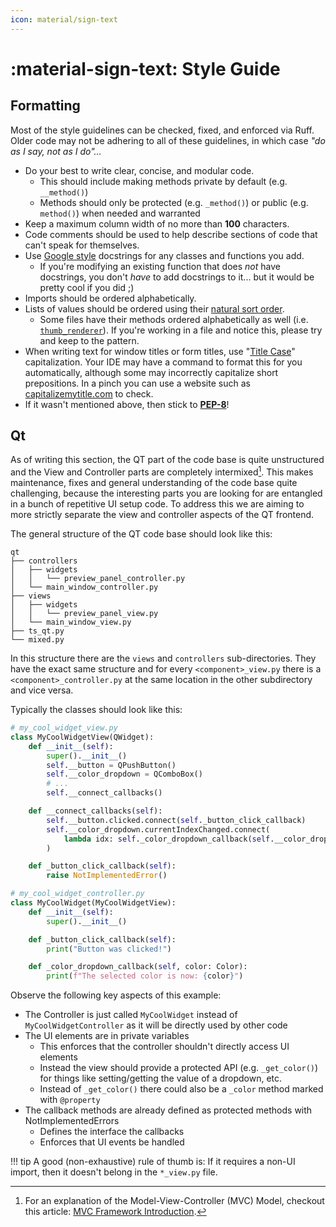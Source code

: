 ```yaml
---
icon: material/sign-text
---
```


# :material-sign-text: Style Guide

## Formatting

Most of the style guidelines can be checked, fixed, and enforced via Ruff. Older code may not be adhering to all of these guidelines, in which case _"do as I say, not as I do"..._

-   Do your best to write clear, concise, and modular code.
    -   This should include making methods private by default (e.g. `__method()`)
    -   Methods should only be protected (e.g. `_method()`) or public (e.g. `method()`) when needed and warranted
-   Keep a maximum column width of no more than **100** characters.
-   Code comments should be used to help describe sections of code that can't speak for themselves.
-   Use [Google style](https://google.github.io/styleguide/pyguide.html#s3.8-comments-and-docstrings) docstrings for any classes and functions you add.
    -   If you're modifying an existing function that does _not_ have docstrings, you don't _have_ to add docstrings to it... but it would be pretty cool if you did ;)
-   Imports should be ordered alphabetically.
-   Lists of values should be ordered using their [natural sort order](https://en.wikipedia.org/wiki/Natural_sort_order).
    -   Some files have their methods ordered alphabetically as well (i.e. [`thumb_renderer`](https://github.com/TagStudioDev/TagStudio/blob/main/src/tagstudio/qt/widgets/thumb_renderer.py)). If you're working in a file and notice this, please try and keep to the pattern.
-   When writing text for window titles or form titles, use "[Title Case](https://apastyle.apa.org/style-grammar-guidelines/capitalization/title-case)" capitalization. Your IDE may have a command to format this for you automatically, although some may incorrectly capitalize short prepositions. In a pinch you can use a website such as [capitalizemytitle.com](https://capitalizemytitle.com/) to check.
-   If it wasn't mentioned above, then stick to [**PEP-8**](https://peps.python.org/pep-0008/)!

## Qt

As of writing this section, the QT part of the code base is quite unstructured and the View and Controller parts are completely intermixed[^1]. This makes maintenance, fixes and general understanding of the code base quite challenging, because the interesting parts you are looking for are entangled in a bunch of repetitive UI setup code. To address this we are aiming to more strictly separate the view and controller aspects of the QT frontend.

The general structure of the QT code base should look like this:

```
qt
├── controllers
│   ├── widgets
│   │   └── preview_panel_controller.py
│   └── main_window_controller.py
├── views
│   ├── widgets
│   │   └── preview_panel_view.py
│   └── main_window_view.py
├── ts_qt.py
└── mixed.py
```

In this structure there are the `views` and `controllers` sub-directories. They have the exact same structure and for every `<component>_view.py` there is a `<component>_controller.py` at the same location in the other subdirectory and vice versa.

Typically the classes should look like this:

```py
# my_cool_widget_view.py
class MyCoolWidgetView(QWidget):
    def __init__(self):
        super().__init__()
        self.__button = QPushButton()
        self.__color_dropdown = QComboBox()
        # ...
        self.__connect_callbacks()

    def __connect_callbacks(self):
        self.__button.clicked.connect(self._button_click_callback)
        self.__color_dropdown.currentIndexChanged.connect(
            lambda idx: self._color_dropdown_callback(self.__color_dropdown.itemData(idx))
        )

    def _button_click_callback(self):
        raise NotImplementedError()
```

```py
# my_cool_widget_controller.py
class MyCoolWidget(MyCoolWidgetView):
    def __init__(self):
        super().__init__()

    def _button_click_callback(self):
        print("Button was clicked!")

    def _color_dropdown_callback(self, color: Color):
        print(f"The selected color is now: {color}")
```

Observe the following key aspects of this example:

-   The Controller is just called `MyCoolWidget` instead of `MyCoolWidgetController` as it will be directly used by other code
-   The UI elements are in private variables
    -   This enforces that the controller shouldn't directly access UI elements
    -   Instead the view should provide a protected API (e.g. `_get_color()`) for things like setting/getting the value of a dropdown, etc.
    -   Instead of `_get_color()` there could also be a `_color` method marked with `@property`
-   The callback methods are already defined as protected methods with NotImplementedErrors
    -   Defines the interface the callbacks
    -   Enforces that UI events be handled

<!-- prettier-ignore -->
!!! tip
    A good (non-exhaustive) rule of thumb is: If it requires a non-UI import, then it doesn't belong in the `*_view.py` file.

[^1]: For an explanation of the Model-View-Controller (MVC) Model, checkout this article: [MVC Framework Introduction](https://www.geeksforgeeks.org/mvc-framework-introduction/).

